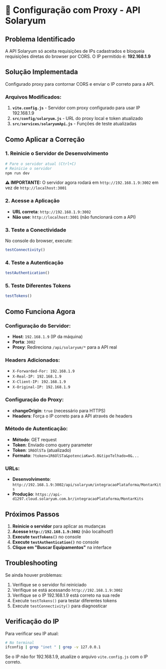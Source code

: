 # 🔧 Configuração com Proxy - API Solaryum

## Problema Identificado
A API Solaryum só aceita requisições de IPs cadastrados e bloqueia requisições diretas do browser por CORS. O IP permitido é: **192.168.1.9**

## Solução Implementada
Configurado proxy para contornar CORS e enviar o IP correto para a API.

### Arquivos Modificados:
1. **`vite.config.js`** - Servidor com proxy configurado para usar IP 192.168.1.9
2. **`src/config/solaryum.js`** - URL do proxy local e token atualizado
3. **`src/services/solaryumApi.js`** - Funções de teste atualizadas

## Como Aplicar a Correção

### 1. Reinicie o Servidor de Desenvolvimento
```bash
# Pare o servidor atual (Ctrl+C)
# Reinicie o servidor
npm run dev
```

**⚠️ IMPORTANTE:** O servidor agora rodará em `http://192.168.1.9:3002` em vez de `http://localhost:3001`

### 2. Acesse a Aplicação
- **URL correta**: `http://192.168.1.9:3002`
- **Não use**: `http://localhost:3001` (não funcionará com a API)

### 3. Teste a Conectividade
No console do browser, execute:
```javascript
testConnectivity()
```

### 4. Teste a Autenticação
```javascript
testAuthentication()
```

### 5. Teste Diferentes Tokens
```javascript
testTokens()
```

## Como Funciona Agora

### Configuração do Servidor:
- **Host**: `192.168.1.9` (IP da máquina)
- **Porta**: `3002`
- **Proxy**: Redireciona `/api/solaryum/*` para a API real

### Headers Adicionados:
- `X-Forwarded-For: 192.168.1.9`
- `X-Real-IP: 192.168.1.9`
- `X-Client-IP: 192.168.1.9`
- `X-Original-IP: 192.168.1.9`

### Configuração do Proxy:
- **changeOrigin**: `true` (necessário para HTTPS)
- **Headers**: Força o IP correto para a API através de headers

### Método de Autenticação:
- **Método**: GET request
- **Token**: Enviado como query parameter
- **Token**: `1R6OlSTa` (atualizado)
- **Formato**: `?token=1R6OlSTa&potenciaKw=5.0&tipoTelhado=0&...`

### URLs:
- **Desenvolvimento**: `http://192.168.1.9:3002/api/solaryum/integracaoPlataforma/MontarKits`
- **Produção**: `https://api-d1297.cloud.solaryum.com.br/integracaoPlataforma/MontarKits`

## Próximos Passos
1. **Reinicie o servidor** para aplicar as mudanças
2. **Acesse `http://192.168.1.9:3002`** (não localhost!)
3. **Execute `testTokens()`** no console
4. **Execute `testAuthentication()`** no console
5. **Clique em "Buscar Equipamentos"** na interface

## Troubleshooting
Se ainda houver problemas:
1. Verifique se o servidor foi reiniciado
2. Verifique se está acessando `http://192.168.1.9:3002`
3. Verifique se o IP 192.168.1.9 está correto na sua rede
4. Execute `testTokens()` para testar diferentes tokens
5. Execute `testConnectivity()` para diagnosticar

## Verificação do IP
Para verificar seu IP atual:
```bash
# No terminal
ifconfig | grep "inet " | grep -v 127.0.0.1
```

Se o IP não for 192.168.1.9, atualize o arquivo `vite.config.js` com o IP correto.